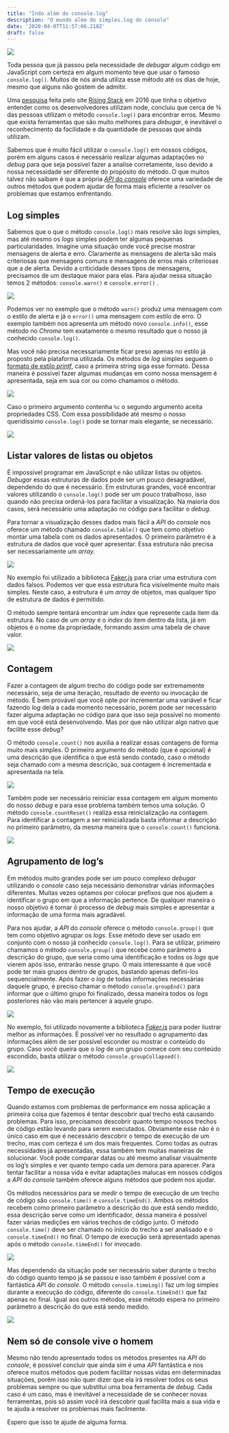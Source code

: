 ```yaml
---
title: "Indo além do console.log"
description: "O mundo além do simples.log do console"
date: '2020-04-07T11:57:06.218Z'
draft: false
---
```


![](/uploads/2020/04/07/console-log-text.jpeg)

Toda pessoa que já passou pela necessidade de _debugar_ algum código em JavaScript com certeza em algum momento teve que usar o famoso `console.log()`. Muitos de nós ainda utiliza esse método até os dias de hoje, mesmo que alguns não gostem de admitir.

Uma [pesquisa](https://blog.risingstack.com/node-js-developer-survey-results-2016/) feita pelo site [Rising Stack](https://risingstack.com/) em 2016 que tinha o objetivo entender como os desenvolvedores utilizam node, concluiu que cerca de ¾ das pessoas utilizam o método `console.log()` para encontrar erros. Mesmo que exista ferramentas que são muito melhores para _debugar_, é inevitável o reconhecimento da facilidade e da quantidade de pessoas que ainda utilizam.

Sabemos que é muito fácil utilizar o `console.log()` em nossos códigos, porém em alguns casos é necessário realizar algumas adaptações no _debug_ para que seja possível fazer a analise corretamente, isso devido a nossa necessidade ser diferente do propósito do método. O que muitos talvez não saibam é que a própria [_API_ do _console_](https://console.spec.whatwg.org/) oferece uma variedade de outros métodos que podem ajudar de forma mais eficiente a resolver os problemas que estamos enfrentando.

## Log simples

Sabemos que o que o método `console.log()` mais resolve são _logs_ simples, mas até mesmo os _logs_ simples podem ter algumas pequenas particularidades. Imagine uma situação onde você precise mostrar mensagens de alerta e erro. Claramente as mensagens de alerta são mais criteriosas que mensagens comuns e mensagens de erros mais criteriosas que a de alerta. Devido a criticidade desses tipos de mensagens, precisamos de um destaque maior para elas. Para ajudar nessa situação temos 2 métodos: `console.warn()` e `console.error()` .

![](/uploads/2020/04/07/console-log-warn-error-info-simple.png)

Podemos ver no exemplo que o método `warn()` produz uma mensagem com o estilo de alerta e já o `error()` uma mensagem com estilo de erro. O exemplo também nos apresenta um método novo `console.info()`, esse método no _Chrome_ tem exatamente o mesmo resultado que o nosso já conhecido `console.log()`.

Mas você não precisa necessariamente ficar preso apenas no estilo já proposto pela plataforma utilizada. Os métodos de _log_ simples seguem o [formato de estilo _printf_](https://en.wikipedia.org/wiki/Printf_format_string), caso a primeira string siga esse formato. Dessa maneira é possível fazer algumas mudanças em como nossa mensagem é apresentada, seja em sua cor ou como chamamos o método.

![](/uploads/2020/04/07/console-log-printf-style.png)

Caso o primeiro argumento contenha `%c` o segundo argumento aceita propriedades CSS. Com essa possibilidade até mesmo o nosso queridíssimo `console.log()` pode se tornar mais elegante, se necessário.

![](/uploads/2020/04/07/console-log-printf-with-css.png)

## Listar valores de listas ou objetos

É impossível programar em JavaScript e não utilizar listas ou objetos. _Debugar_ essas estruturas de dados pode ser um pouco desagradável, dependendo do que é necessário. Em estruturas grandes, você encontrar valores utilizando o `console.log()` pode ser um pouco trabalhoso, isso quando não precisa ordená-los para facilitar a visualização. Na maioria dos casos, será necessário uma adaptação no código para facilitar o _debug_.

Para tornar a visualização desses dados mais fácil a _API_ do _console_ nos oferece um método chamado `console.table()` que tem como objetivo montar uma tabela com os dados apresentados. O primeiro parâmetro é a estrutura de dados que você quer apresentar. Essa estrutura não precisa ser necessariamente um _array_.

![](/uploads/2020/04/07/console-table.png)

No exemplo foi utilizado a biblioteca [Faker.js](https://github.com/marak/Faker.js/) para criar uma estrutura com dados falsos. Podemos ver que essa estrutura fica visivelmente muito mais simples. Neste caso, a estrutura é um _array_ de objetos, mas qualquer tipo de estrutura de dados é permitido.

O método sempre tentará encontrar um _index_ que represente cada item da estrutura. No caso de um _array_ é o _index_ do item dentro da lista, já em objetos é o nome da propriedade, formando assim uma tabela de chave valor.

![](/uploads/2020/04/07/console-table-with-object.png)

## Contagem

Fazer a contagem de algum trecho do código pode ser extremamente necessário, seja de uma iteração, resultado de evento ou invocação de método. É bem provável que você opte por incrementar uma variável e ficar fazendo _log_ dela a cada momento necessário, porém pode ser necessário fazer alguma adaptação no código para que isso seja possível no momento em que você está desenvolvendo. Mas por que não utilizar algo nativo que facilite esse _debug_?

O método `console.count()` nos auxilia a realizar essas contagens de forma muito mais simples. O primeiro argumento do método (que é opcional) é uma descrição que identifica o que está sendo contado, caso o método seja chamado com a mesma descrição, sua contagem é incrementada e apresentada na tela.

![](/uploads/2020/04/07/console-count.png)

Também pode ser necessário reiniciar essa contagem em algum momento do nosso _debug_ e para esse problema também temos uma solução. O método `console.countReset()` realiza essa reinicialização na contagem. Para identificar a contagem a ser reinicializada basta informar a descrição no primeiro parâmetro, da mesma maneira que o `console.count()` funciona.

![](/uploads/2020/04/07/console-count-with-countReset.png)

## Agrupamento de log’s

Em métodos muito grandes pode ser um pouco complexo _debugar_ utilizando o _console_ caso seja necessário demonstrar várias informações diferentes. Muitas vezes optamos por colocar prefixos que nos ajudem a identificar o grupo em que a informação pertence. De qualquer maneira o nosso objetivo é tornar õ processo de _debug_ mais simples e apresentar a informação de uma forma mais agradável.

Para nos ajudar, a _API_ do _console_ oferece o método `console.group()` que tem como objetivo agrupar os _logs_. Esse método deve ser usado em conjunto com o nosso já conhecido `console.log()`. Para se utilizar, primeiro chamamos o método `console.group()` que recebe como parâmetro a descrição do grupo, que seria como uma identificação e todos os _logs_ que vierem após isso, entrarão nesse grupo. O mais interessante é que você pode ter mais grupos dentro de grupos, bastando apenas defini-los sequencialmente. Após fazer o _log_ de todas informações necessárias daquele grupo, é preciso chamar o método `console.groupEnd()` para informar que o último grupo foi finalizado, dessa maneira todos os _logs_ posteriores não vão mais pertencer à aquele grupo.

![](/uploads/2020/04/07/console-group.png)

No exemplo, foi utilizado novamente a biblioteca [_Faker.js_](https://github.com/marak/Faker.js/) para poder ilustrar melhor as informações. É possível ver no resultado o agrupamento das informações além de ser possível esconder ou mostrar o conteúdo do grupo. Caso você queira que o _log_ de um grupo comece com seu conteúdo escondido, basta utilizar o método `console.groupCollapsed()`.

![](/uploads/2020/04/07/console-groupCollapsed.png)

## Tempo de execução

Quando estamos com problemas de performance em nossa aplicação a primeira coisa que fazemos é tentar descobrir qual trecho está causando problemas. Para isso, precisamos descobrir quanto tempo nossos trechos de código estão levando para serem executados. Obviamente esse não é o único caso em que é necessário descobrir o tempo de execução de um trecho, mas com certeza é um dos mais frequentes. Como todas as outras necessidades já apresentadas, essa também tem muitas maneiras de solucionar. Você pode comparar datas ou até mesmo analisar visualmente os log’s simples e ver quanto tempo cada um demora para aparecer. Para tentar facilitar a nossa vida e evitar adaptações malucas em nossos códigos a _API_ do _console_ também oferece alguns métodos que podem nos ajudar.

Os métodos necessários para se medir o tempo de execução de um trecho de código são `console.time()` e `console.timeEnd()`. Ambos os métodos recebem como primeiro parâmetro a descrição do que está sendo medido, essa descrição serve como um identificador, dessa maneira é possível fazer várias medições em vários trechos de código junto. O método `console.time()` deve ser chamado no início do trecho a ser analisado e o `console.timeEnd()` no final. O tempo de execução será apresentado apenas após o método `console.timeEnd()` for invocado.

![](/uploads/2020/04/07/console-time-timeEnd.png)

Mas dependendo da situação pode ser necessário saber durante o trecho do código quanto tempo já se passou e isso também é possível com a fantástica _API_ do _console_. O método `console.timeLog()` faz um log simples durante a execução do código, diferente do `console.timeEnd()` que faz apenas no final. Igual aos outros métodos, esse método espera no primeiro parâmetro a descrição do que está sendo medido.

![](/uploads/2020/04/07/console-timeLog.png)

## Nem só de console vive o homem

Mesmo não tendo apresentado todos os métodos presentes na _API_ do _console_, é possível concluir que ainda sim é uma _API_ fantástica e nos oferece muitos métodos que podem facilitar nossas vidas em determinadas situações, porém isso não quer dizer que ela irá resolver todos os seus problemas sempre ou que substitui uma boa ferramenta de _debug_. Cada caso é um caso, mas é inevitável a necessidade de se conhecer novas ferramentas, pois só assim você irá descobrir qual facilita mais a sua vida e te ajuda a resolver os problemas mais facilmente.

Espero que isso te ajude de alguma forma.


